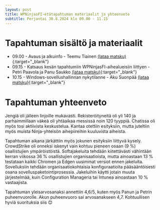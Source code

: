 ```yaml
---
layout: post
title: WPNinjasFI-etätapahtuman materiaalit ja yhteenveto
subtitle: Perjantai 30.8.2024 klo 09.00 - 11.15
--- 
```

# Tapahtuman sisältö ja materiaalit
- 09.00 - Avaus ja alkuinfo - Teemu Tiainen [(lataa matsku)](../assets/Tapahtumien_materiaalit/20240830-Remote/1_Teemu_alkuinfo.pdf){:target="_blank"}
- 09.15 - Katsaus kesän tapahtumiin WPNinjasFI-aihealueisiin liittyen - Petri Paavola ja Panu Saukko [(lataa matsku)](../assets/Tapahtumien_materiaalit/20240830-Remote/2_Panu_Petri_Ajankohtaista.pdf){:target="_blank"}
- 10.15 - Windows-sovellushallinnan nykytilanne - Aku Suonpää [(lataa matsku)](../assets/Tapahtumien_materiaalit/20240830-Remote/3_Aku_Windows-sovellushallinta.pdf){:target="_blank"}

# Tapahtuman yhteenveto
Jengiä oli jälleen linjoille mukavasti. Rekisteröityneitä oli yli 140 ja parhaimmillaan väkeä oli yhtäaikaa messissä noin 120 tyyppiä. Chatissa oli myös tosi aktiivista keskustelua. Kantaa otettiin esityksiin, mutta juteltiin myös muista Ninja-yhteisön aihepiireihin kuuluvista aiheista.

Tapahtuman aikana järkättiin myös jokunen esityksiin liittyvä kysely. CrowdStrike oli onneksi iskenyt vain kohtuu pieneen osaan (9 %) osallistujien ympäröistöistä. Softajakeluita tehdään kiitettävästi vähintään kerran viikossa 36 % osallistujien organisaatioista, mutta ainoastaan 13 % testataan kaikki Chromen ja Edgen uusimmat versiot ennen jakeluita. Sovelluksiin tehdään organisaatiokohtaisia konfiguraatioita pääsääntöisesti osana sovelluspaketointiprosessia. Jakeluihin käytti jotain muuta järjestelmää, kuin Configuration Manageria tai Intunea ainoastaan 10 % vastaajista.

Tapahtuman yleisarvosanaksi annettiin 4,6/5, kuten myös Panun ja Petrin puheenvuorolle. Akun puheenvuoro sai arvosanakseen 4,7. Kohtuullisen hyviä suorituksia siis 😊
